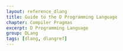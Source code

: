 ```yaml
---
layout: reference_dlang
title: Guide to the D Programming Language
chapter: Compiler Pragmas
excerpt: D Programming Language
group: DLang
tags: [dlang, dlangref]
---
```

